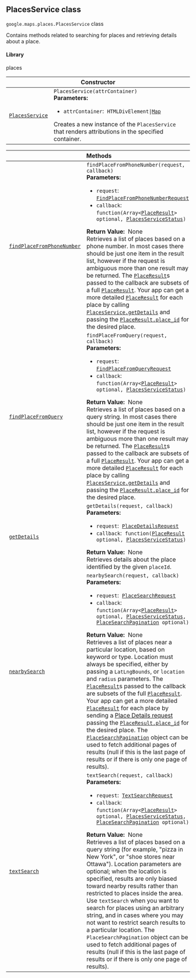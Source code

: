 
<h2 id="PlacesService">PlacesService class</h2>
<p>
<code><span itemprop="path">google.maps.places</span>.<span itemprop="name">PlacesService</span></code>
class
</p>
<p>Contains methods related to searching for places and retrieving details about a place.</p>
<h4>Library</h4>
<p>places</p>
<div class="devsite-table-wrapper"><table class="constructors responsive" summary="class PlacesService - Constructor">
<thead>
<tr><th colspan="2" id="PlacesService.constructor">Constructor</th>
</tr></thead>
<tbody>
<tr>
<td><code><a class="secret-link" href="#PlacesService.constructor"><span>PlacesService</span></a></code></td>
<td><div><code>PlacesService(attrContainer)</code></div>
<div class="desc"><strong>Parameters:</strong>&nbsp; <ul>
<li><code>attrContainer</code>:&nbsp; <code>HTMLDivElement|<a href="Map.md">Map</a></code></li>
</ul></div>
<div class="desc">Creates a new instance of the <code>PlacesService</code> that renders attributions in the specified container.</div></td>
</tr>
</tbody>
</table></div>
<div class="devsite-table-wrapper"><table class="methods responsive" summary="class PlacesService - Methods">
<thead>
<tr><th colspan="2">Methods</th>
</tr></thead>
<tbody>
<tr id="PlacesService.findPlaceFromPhoneNumber">
<td itemprop="property"><code><a class="secret-link" href="#PlacesService.findPlaceFromPhoneNumber"><span>findPlaceFromPhoneNumber</span></a></code></td>
<td><div><code>findPlaceFromPhoneNumber(request, callback)</code></div>
<div class="desc"><strong>Parameters:</strong>&nbsp; <ul>
<li><code>request</code>:&nbsp; <code><a href="FindPlaceFromPhoneNumberRequest.md">FindPlaceFromPhoneNumberRequest</a></code></li>
<li><code>callback</code>:&nbsp; <code>function(Array&lt;<a href="PlaceResult.md">PlaceResult</a>&gt; <span class="optional-type-annotation">optional</span>, <a href="PlacesServiceStatus.md">PlacesServiceStatus</a>)</code></li>
</ul></div>
<div class="desc"><strong>Return Value:</strong>&nbsp; None</div>
<div class="desc">Retrieves a list of places based on a phone number. In most cases there should be just one item in the result list, however if the request is ambiguous more than one result may be returned. The <code><a href="PlaceResult.md">PlaceResult</a></code>s passed to the callback are subsets of a full <code><a href="PlaceResult.md">PlaceResult</a></code>. Your app can get a more detailed <code><a href="PlaceResult.md">PlaceResult</a></code> for each place by calling <code><a href="https://developers.google.com/maps/documentation/javascript/reference/places-service#PlacesService.getDetails">PlacesService.getDetails</a></code> and passing the <code><a href="https://developers.google.com/maps/documentation/javascript/reference/places-service#PlaceResult.place_id">PlaceResult.place_id</a></code> for the desired place.</div></td>
</tr>
<tr id="PlacesService.findPlaceFromQuery">
<td itemprop="property"><code><a class="secret-link" href="#PlacesService.findPlaceFromQuery"><span>findPlaceFromQuery</span></a></code></td>
<td><div><code>findPlaceFromQuery(request, callback)</code></div>
<div class="desc"><strong>Parameters:</strong>&nbsp; <ul>
<li><code>request</code>:&nbsp; <code><a href="FindPlaceFromQueryRequest.md">FindPlaceFromQueryRequest</a></code></li>
<li><code>callback</code>:&nbsp; <code>function(Array&lt;<a href="PlaceResult.md">PlaceResult</a>&gt; <span class="optional-type-annotation">optional</span>, <a href="PlacesServiceStatus.md">PlacesServiceStatus</a>)</code></li>
</ul></div>
<div class="desc"><strong>Return Value:</strong>&nbsp; None</div>
<div class="desc">Retrieves a list of places based on a query string. In most cases there should be just one item in the result list, however if the request is ambiguous more than one result may be returned. The <code><a href="PlaceResult.md">PlaceResult</a></code>s passed to the callback are subsets of a full <code><a href="PlaceResult.md">PlaceResult</a></code>. Your app can get a more detailed <code><a href="PlaceResult.md">PlaceResult</a></code> for each place by calling <code><a href="https://developers.google.com/maps/documentation/javascript/reference/places-service#PlacesService.getDetails">PlacesService.getDetails</a></code> and passing the <code><a href="https://developers.google.com/maps/documentation/javascript/reference/places-service#PlaceResult.place_id">PlaceResult.place_id</a></code> for the desired place.</div></td>
</tr>
<tr id="PlacesService.getDetails">
<td itemprop="property"><code><a class="secret-link" href="#PlacesService.getDetails"><span>getDetails</span></a></code></td>
<td><div><code>getDetails(request, callback)</code></div>
<div class="desc"><strong>Parameters:</strong>&nbsp; <ul>
<li><code>request</code>:&nbsp; <code><a href="PlaceDetailsRequest.md">PlaceDetailsRequest</a></code></li>
<li><code>callback</code>:&nbsp; <code>function(<a href="PlaceResult.md">PlaceResult</a> <span class="optional-type-annotation">optional</span>, <a href="PlacesServiceStatus.md">PlacesServiceStatus</a>)</code></li>
</ul></div>
<div class="desc"><strong>Return Value:</strong>&nbsp; None</div>
<div class="desc">Retrieves details about the place identified by the given <code>placeId</code>.</div></td>
</tr>
<tr id="PlacesService.nearbySearch">
<td itemprop="property"><code><a class="secret-link" href="#PlacesService.nearbySearch"><span>nearbySearch</span></a></code></td>
<td><div><code>nearbySearch(request, callback)</code></div>
<div class="desc"><strong>Parameters:</strong>&nbsp; <ul>
<li><code>request</code>:&nbsp; <code><a href="PlaceSearchRequest.md">PlaceSearchRequest</a></code></li>
<li><code>callback</code>:&nbsp; <code>function(Array&lt;<a href="PlaceResult.md">PlaceResult</a>&gt; <span class="optional-type-annotation">optional</span>, <a href="PlacesServiceStatus.md">PlacesServiceStatus</a>, <a href="PlaceSearchPagination.md">PlaceSearchPagination</a> <span class="optional-type-annotation">optional</span>)</code></li>
</ul></div>
<div class="desc"><strong>Return Value:</strong>&nbsp; None</div>
<div class="desc">Retrieves a list of places near a particular location, based on keyword or type. Location must always be specified, either by passing a <code>LatLngBounds</code>, or <code>location</code> and <code>radius</code> parameters. The <code><a href="PlaceResult.md">PlaceResult</a></code>s passed to the callback are subsets of the full <code><a href="PlaceResult.md">PlaceResult</a></code>. Your app can get a more detailed <code><a href="PlaceResult.md">PlaceResult</a></code> for each place by sending a <a href="https://developers.google.com/maps/documentation/javascript/places#place_details_requests">Place Details request</a> passing the <code><a href="https://developers.google.com/maps/documentation/javascript/reference/places-service#PlaceResult.place_id">PlaceResult.place_id</a></code> for the desired place. The <code><a href="PlaceSearchPagination.md">PlaceSearchPagination</a></code> object can be used to fetch additional pages of results (null if this is the last page of results or if there is only one page of results).</div></td>
</tr>
<tr id="PlacesService.textSearch">
<td itemprop="property"><code><a class="secret-link" href="#PlacesService.textSearch"><span>textSearch</span></a></code></td>
<td><div><code>textSearch(request, callback)</code></div>
<div class="desc"><strong>Parameters:</strong>&nbsp; <ul>
<li><code>request</code>:&nbsp; <code><a href="TextSearchRequest.md">TextSearchRequest</a></code></li>
<li><code>callback</code>:&nbsp; <code>function(Array&lt;<a href="PlaceResult.md">PlaceResult</a>&gt; <span class="optional-type-annotation">optional</span>, <a href="PlacesServiceStatus.md">PlacesServiceStatus</a>, <a href="PlaceSearchPagination.md">PlaceSearchPagination</a> <span class="optional-type-annotation">optional</span>)</code></li>
</ul></div>
<div class="desc"><strong>Return Value:</strong>&nbsp; None</div>
<div class="desc">Retrieves a list of places based on a query string (for example, "pizza in New York", or "shoe stores near Ottawa"). Location parameters are optional; when the location is specified, results are only biased toward nearby results rather than restricted to places inside the area. Use <code>textSearch</code> when you want to search for places using an arbitrary string, and in cases where you may not want to restrict search results to a particular location. The <code>PlaceSearchPagination</code> object can be used to fetch additional pages of results (null if this is the last page of results or if there is only one page of results).</div></td>
</tr>
</tbody>
</table></div>
<script src="replace_links.js"></script>
